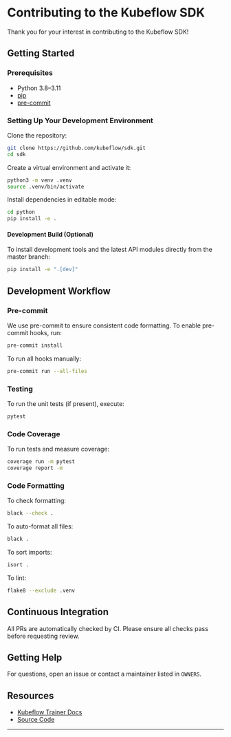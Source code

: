 # Contributing to the Kubeflow SDK

Thank you for your interest in contributing to the Kubeflow SDK!

## Getting Started

### Prerequisites
- Python 3.8–3.11
- [pip](https://pip.pypa.io/en/stable/)
- [pre-commit](https://pre-commit.com/)

### Setting Up Your Development Environment
Clone the repository:
```sh
git clone https://github.com/kubeflow/sdk.git
cd sdk
```

Create a virtual environment and activate it:
```sh
python3 -m venv .venv
source .venv/bin/activate
```

Install dependencies in editable mode:
```sh
cd python
pip install -e .
```

#### Development Build (Optional)
To install development tools and the latest API modules directly from the master branch:
```sh
pip install -e ".[dev]"
```

## Development Workflow

### Pre-commit
We use pre-commit to ensure consistent code formatting. To enable pre-commit hooks, run:
```sh
pre-commit install
```
To run all hooks manually:
```sh
pre-commit run --all-files
```

### Testing
To run the unit tests (if present), execute:
```sh
pytest
```

### Code Coverage
To run tests and measure coverage:
```sh
coverage run -m pytest
coverage report -m
```

### Code Formatting
To check formatting:
```sh
black --check .
```
To auto-format all files:
```sh
black .
```
To sort imports:
```sh
isort .
```
To lint:
```sh
flake8 --exclude .venv
```

## Continuous Integration
All PRs are automatically checked by CI. Please ensure all checks pass before requesting review.

## Getting Help
For questions, open an issue or contact a maintainer listed in `OWNERS`.

## Resources
- [Kubeflow Trainer Docs](https://www.kubeflow.org/docs/components/trainer/)
- [Source Code](https://github.com/kubeflow/trainer)

---
